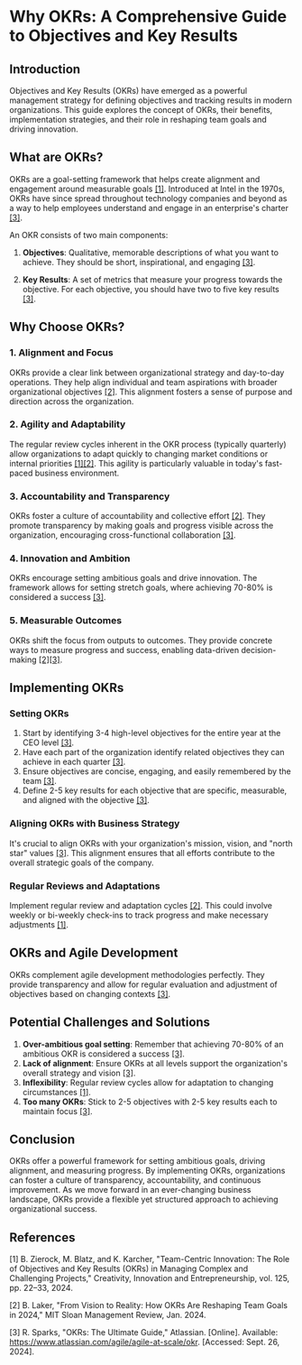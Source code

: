 # Why OKRs: A Comprehensive Guide to Objectives and Key Results

## Introduction

Objectives and Key Results (OKRs) have emerged as a powerful management strategy for defining objectives and tracking results in modern organizations. This guide explores the concept of OKRs, their benefits, implementation strategies, and their role in reshaping team goals and driving innovation.

## What are OKRs?

OKRs are a goal-setting framework that helps create alignment and engagement around measurable goals [[1]](#references). Introduced at Intel in the 1970s, OKRs have since spread throughout technology companies and beyond as a way to help employees understand and engage in an enterprise's charter [[3]](#references).

An OKR consists of two main components:

1. **Objectives**: Qualitative, memorable descriptions of what you want to achieve. They should be short, inspirational, and engaging [[3]](#references).

2. **Key Results**: A set of metrics that measure your progress towards the objective. For each objective, you should have two to five key results [[3]](#references).

## Why Choose OKRs?

### 1. Alignment and Focus

OKRs provide a clear link between organizational strategy and day-to-day operations. They help align individual and team aspirations with broader organizational objectives [[2]](#references). This alignment fosters a sense of purpose and direction across the organization.

### 2. Agility and Adaptability

The regular review cycles inherent in the OKR process (typically quarterly) allow organizations to adapt quickly to changing market conditions or internal priorities [[1][2]](#references). This agility is particularly valuable in today's fast-paced business environment.

### 3. Accountability and Transparency

OKRs foster a culture of accountability and collective effort [[2]](#references). They promote transparency by making goals and progress visible across the organization, encouraging cross-functional collaboration [[3]](#references).

### 4. Innovation and Ambition

OKRs encourage setting ambitious goals and drive innovation. The framework allows for setting stretch goals, where achieving 70-80% is considered a success [[3]](#references).

### 5. Measurable Outcomes

OKRs shift the focus from outputs to outcomes. They provide concrete ways to measure progress and success, enabling data-driven decision-making [[2][3]](#references).

## Implementing OKRs

### Setting OKRs

1. Start by identifying 3-4 high-level objectives for the entire year at the CEO level [[3]](#references).
2. Have each part of the organization identify related objectives they can achieve in each quarter [[3]](#references).
3. Ensure objectives are concise, engaging, and easily remembered by the team [[3]](#references).
4. Define 2-5 key results for each objective that are specific, measurable, and aligned with the objective [[3]](#references).

### Aligning OKRs with Business Strategy

It's crucial to align OKRs with your organization's mission, vision, and "north star" values [[3]](#references). This alignment ensures that all efforts contribute to the overall strategic goals of the company.

### Regular Reviews and Adaptations

Implement regular review and adaptation cycles [[2]](#references). This could involve weekly or bi-weekly check-ins to track progress and make necessary adjustments [[1]](#references).

## OKRs and Agile Development

OKRs complement agile development methodologies perfectly. They provide transparency and allow for regular evaluation and adjustment of objectives based on changing contexts [[3]](#references).

## Potential Challenges and Solutions

1. **Over-ambitious goal setting**: Remember that achieving 70-80% of an ambitious OKR is considered a success [[3]](#references).
2. **Lack of alignment**: Ensure OKRs at all levels support the organization's overall strategy and vision [[3]](#references).
3. **Inflexibility**: Regular review cycles allow for adaptation to changing circumstances [[1]](#references).
4. **Too many OKRs**: Stick to 2-5 objectives with 2-5 key results each to maintain focus [[3]](#references).

## Conclusion

OKRs offer a powerful framework for setting ambitious goals, driving alignment, and measuring progress. By implementing OKRs, organizations can foster a culture of transparency, accountability, and continuous improvement. As we move forward in an ever-changing business landscape, OKRs provide a flexible yet structured approach to achieving organizational success.

## References

[1] B. Zierock, M. Blatz, and K. Karcher, "Team-Centric Innovation: The Role of Objectives and Key Results (OKRs) in Managing Complex and Challenging Projects," Creativity, Innovation and Entrepreneurship, vol. 125, pp. 22–33, 2024.

[2] B. Laker, "From Vision to Reality: How OKRs Are Reshaping Team Goals in 2024," MIT Sloan Management Review, Jan. 2024.

[3] R. Sparks, "OKRs: The Ultimate Guide," Atlassian. [Online]. Available: https://www.atlassian.com/agile/agile-at-scale/okr. [Accessed: Sept. 26, 2024].